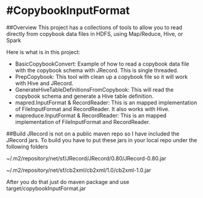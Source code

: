#CopybookInputFormat
===============
##Overview
This project has a collections of tools to allow you to read directly from copybook data files in HDFS, using Map/Reduce, Hive, or Spark

Here is what is in this project:
* BasicCopybookConvert: Example of how to read a copybook data file with the copybook schema with JRecord.  This is single threaded.
* PrepCopybook: This tool with clean up a copybook file so it will work with Hive and JRecord.
* GenerateHiveTableDefinitionsFromCopybook: This will read the copybook schema and generate a Hive table definition.
* mapred.InputFormat & RecordReader: This is an mapped implementation of FileInputFormat and RecordReader.  It also works with Hive.
* mapreduce.InputFormat & RecordReader: This is an mapped implementation of FileInputFormat and RecordReader.  

##Build
JRecord is not on a public maven repo so I have included the JRecord jars.  To build you have to put these jars in your local repo under the following folders

~/.m2/repository/net/sf/JRecord/JRecord/0.80/JRecord-0.80.jar

~/.m2/repository/net/sf/cb2xml/cb2xml/1.0/cb2xml-1.0.jar

After you do that just do maven package and use target/copybookInputFormat.jar



